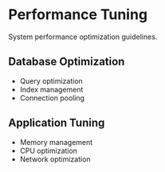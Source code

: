 # Performance Tuning

System performance optimization guidelines.

## Database Optimization

- Query optimization
- Index management
- Connection pooling

## Application Tuning

- Memory management
- CPU optimization
- Network optimization

